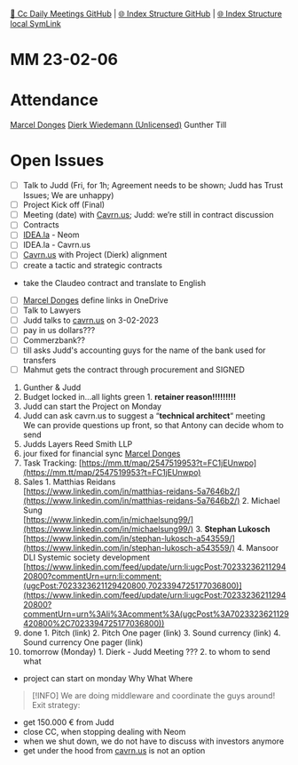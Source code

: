 [📁 Cc Daily Meetings GitHub](/cerulean-circle-unlimited-2cu/governance/cc-internals/cc-daily-meetings.md) | [🌐 Index Structure GitHub](/cerulean-circle-unlimited-2cu/governance/cc-internals/cc-daily-meetings/mm-23-02-06.md) | [🌐 Index Structure local SymLink](./mm-23-02-06.entry.md)

# MM 23-02-06

# Attendance
[Marcel Donges](https://2cu.atlassian.net/wiki/people/557058:26fa7b10-cf49-473c-81c1-fee4e574a9f7?ref=confluence)
[Dierk Wiedemann (Unlicensed)](https://2cu.atlassian.net/wiki/people/63be9afe8a7d2f693bf700d4?ref=confluence)
Gunther
Till
# Open Issues
- [ ] Talk to Judd (Fri, for 1h; Agreement needs to be shown; Judd has Trust Issues; We are unhappy)
- [ ] Project Kick off (Final)
- [ ] Meeting (date) with [Cavrn.us](http://Cavrn.us); Judd: we’re still in contract discussion
- [ ] Contracts
- [ ] [IDEA.la](http://IDEA.la) - Neom
- [ ] IDEA.la - Cavrn.us
- [ ] [Cavrn.us](http://Cavrn.us) with Project (Dierk) alignment
- [ ] create a tactic and strategic contracts
- take the Claudeo contract and translate to English
- [ ] [Marcel Donges](https://2cu.atlassian.net/wiki/people/557058:26fa7b10-cf49-473c-81c1-fee4e574a9f7?ref=confluence) define links in OneDrive
- [ ] Talk to Lawyers
- [ ] Judd talks to [cavrn.us](http://cavrn.us) on 3-02-2023
- [ ] pay in us dollars???
- [ ] Commerzbank??
- [ ] till asks Judd's accounting guys for the name of the bank used for transfers
- [ ] Mahmut gets the contract through procurement and SIGNED
1. Gunther & Judd
  1. Budget locked in…all lights green
    1. **retainer reason!!!!!!!!!**
  2. Judd can start the Project on Monday
  3. Judd can ask cavrn.us to suggest a “**technical architect**“ meeting  
We can provide questions up front, so that Antony can decide whom to send
  4. Judds Layers Reed Smith LLP
  5. jour fixed for financial sync [Marcel Donges](https://2cu.atlassian.net/wiki/people/557058:26fa7b10-cf49-473c-81c1-fee4e574a9f7?ref=confluence)
  6. Task Tracking: [https://mm.tt/map/2547519953?t=FC1jEUnwpo](https://mm.tt/map/2547519953?t=FC1jEUnwpo)
  7. Sales
    1. Matthias Reidans  
[https://www.linkedin.com/in/matthias-reidans-5a7646b2/](https://www.linkedin.com/in/matthias-reidans-5a7646b2/)
    2. Michael Sung  
[https://www.linkedin.com/in/michaelsung99/](https://www.linkedin.com/in/michaelsung99/)
    3. **Stephan Lukosch**  
[https://www.linkedin.com/in/stephan-lukosch-a543559/](https://www.linkedin.com/in/stephan-lukosch-a543559/)
    4. Mansoor  
DLI Systemic society development  
[https://www.linkedin.com/feed/update/urn:li:ugcPost:7023323621129420800?commentUrn=urn:li:comment:(ugcPost:7023323621129420800,7023394725177036800)](https://www.linkedin.com/feed/update/urn:li:ugcPost:7023323621129420800?commentUrn=urn%3Ali%3Acomment%3A(ugcPost%3A7023323621129420800%2C7023394725177036800))
  8. done
    1. Pitch (link)
    2. Pitch One pager (link)
    3. Sound currency (link)
    4. Sound currency One pager (link)
  9. tomorrow (Monday)
    1. Dierk - Judd Meeting ???
    2. to whom to send what
- project can start on monday
Why What Where
> [!INFO]
> We are doing middleware and coordinate the guys around!
Exit strategy:
- get 150.000 € from Judd
- close CC, when stopping dealing with Neom
- when we shut down, we do not have to discuss with investors anymore
- get under the hood from [cavrn.us](http://cavern.us) is not an option
